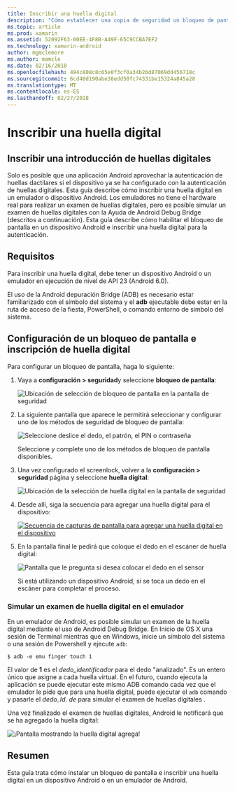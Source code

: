 ```yaml
---
title: Inscribir una huella digital
description: "Cómo establecer una copia de seguridad un bloqueo de pantalla e inscribir una huella digital en un emulador o dispositivo Android."
ms.topic: article
ms.prod: xamarin
ms.assetid: 52092F63-00EE-4F8B-A49F-65C9CCBA7EF2
ms.technology: xamarin-android
author: mgmclemore
ms.author: mamcle
ms.date: 02/16/2018
ms.openlocfilehash: 494c808c8c65e0f3cf0a34b26d87069dd456718c
ms.sourcegitcommit: 6cd40d190abe38edd50fc74331be15324a845a28
ms.translationtype: MT
ms.contentlocale: es-ES
ms.lasthandoff: 02/27/2018
---
```

# <a name="enrolling-a-fingerprint"></a>Inscribir una huella digital

## <a name="enrolling-a-fingerprint-overview"></a>Inscribir una introducción de huellas digitales

Solo es posible que una aplicación Android aprovechar la autenticación de huellas dactilares si el dispositivo ya se ha configurado con la autenticación de huellas digitales. Esta guía describe cómo inscribir una huella digital en un emulador o dispositivo Android. Los emuladores no tiene el hardware real para realizar un examen de huellas digitales, pero es posible simular un examen de huellas digitales con la Ayuda de Android Debug Bridge (descritos a continuación).  Esta guía describe cómo habilitar el bloqueo de pantalla en un dispositivo Android e inscribir una huella digital para la autenticación.

## <a name="requirements"></a>Requisitos

Para inscribir una huella digital, debe tener un dispositivo Android o un emulador en ejecución de nivel de API 23 (Android 6.0).

El uso de la Android depuración Bridge (ADB) es necesario estar familiarizado con el símbolo del sistema y el **adb** ejecutable debe estar en la ruta de acceso de la fiesta, PowerShell, o comando entorno de símbolo del sistema.

## <a name="configuring-a-screen-lock-and-enrolling-a-fingerprint"></a>Configuración de un bloqueo de pantalla e inscripción de huella digital 

Para configurar un bloqueo de pantalla, haga lo siguiente:

1. Vaya a **configuración > seguridad**y seleccione **bloqueo de pantalla**:

    ![Ubicación de selección de bloqueo de pantalla en la pantalla de seguridad](enrolling-fingerprint-images/testing-01.png)

2. La siguiente pantalla que aparece le permitirá seleccionar y configurar uno de los métodos de seguridad de bloqueo de pantalla: 

    ![Seleccione deslice el dedo, el patrón, el PIN o contraseña](enrolling-fingerprint-images/testing-02.png)

   Seleccione y complete uno de los métodos de bloqueo de pantalla disponibles.

3. Una vez configurado el screenlock, volver a la **configuración > seguridad** página y seleccione **huella digital**:

    ![Ubicación de la selección de huella digital en la pantalla de seguridad](enrolling-fingerprint-images/testing-03.png)

4. Desde allí, siga la secuencia para agregar una huella digital para el dispositivo:

    [![Secuencia de capturas de pantalla para agregar una huella digital en el dispositivo](enrolling-fingerprint-images/testing-04-sml.png)](enrolling-fingerprint-images/testing-04.png)

5. En la pantalla final le pedirá que coloque el dedo en el escáner de huella digital: 

    ![Pantalla que le pregunta si desea colocar el dedo en el sensor](enrolling-fingerprint-images/testing-05.png)

    Si está utilizando un dispositivo Android, si se toca un dedo en el escáner para completar el proceso. 
    
    
### <a name="simulating-a-fingerprint-scan-on-the-emulator"></a>Simular un examen de huella digital en el emulador

En un emulador de Android, es posible simular un examen de la huella digital mediante el uso de Android Debug Bridge. En Inicio de OS X una sesión de Terminal mientras que en Windows, inicie un símbolo del sistema o una sesión de Powershell y ejecute `adb`:

```shell
$ adb -e emu finger touch 1
```

El valor de **1** es el _dedo\_identificador_ para el dedo "analizado". Es un entero único que asigne a cada huella virtual. En el futuro, cuando ejecuta la aplicación se puede ejecutar este mismo ADB comando cada vez que el emulador le pide que para una huella digital, puede ejecutar el `adb` comando y pasarle el _dedo\_Id. de_ para simular el examen de huellas digitales .

Una vez finalizado el examen de huellas digitales, Android le notificará que se ha agregado la huella digital:  

![¡Pantalla mostrando la huella digital agrega!](enrolling-fingerprint-images/testing-06.png)

## <a name="summary"></a>Resumen 

Esta guía trata cómo instalar un bloqueo de pantalla e inscribir una huella digital en un dispositivo Android o en un emulador de Android. 

